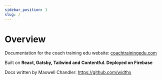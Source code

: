 ```yaml
---
sidebar_position: 1
slug: /
---
```


# Overview

Documentation for the coach training edu website: [coachtrainingedu.com](https://coachtrainingedu.com)

Built on **React, Gatsby, Tailwind and Contentful. Deployed on Firebase**

Docs written by Maxwell Chandler: https://github.com/widthx

<!-- ## Links

### Firebase
### Github

This documentation covers 
[ctedu-home-static](https://github.com/ctedu-dev/ctedu-home-static)

View all of CTEDU Dev git repositories here: [ctedu-dev](https://github.com/ctedu-dev/) -->
